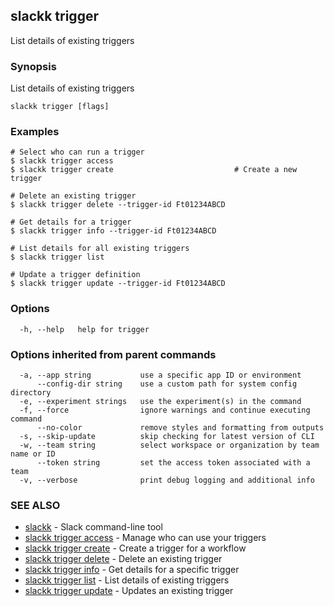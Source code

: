 ## slackk trigger

List details of existing triggers

### Synopsis

List details of existing triggers

```
slackk trigger [flags]
```

### Examples

```
# Select who can run a trigger
$ slackk trigger access
$ slackk trigger create                           # Create a new trigger

# Delete an existing trigger
$ slackk trigger delete --trigger-id Ft01234ABCD

# Get details for a trigger
$ slackk trigger info --trigger-id Ft01234ABCD

# List details for all existing triggers
$ slackk trigger list

# Update a trigger definition
$ slackk trigger update --trigger-id Ft01234ABCD
```

### Options

```
  -h, --help   help for trigger
```

### Options inherited from parent commands

```
  -a, --app string           use a specific app ID or environment
      --config-dir string    use a custom path for system config directory
  -e, --experiment strings   use the experiment(s) in the command
  -f, --force                ignore warnings and continue executing command
      --no-color             remove styles and formatting from outputs
  -s, --skip-update          skip checking for latest version of CLI
  -w, --team string          select workspace or organization by team name or ID
      --token string         set the access token associated with a team
  -v, --verbose              print debug logging and additional info
```

### SEE ALSO

* [slackk](slackk.md)	 - Slack command-line tool
* [slackk trigger access](slackk_trigger_access.md)	 - Manage who can use your triggers
* [slackk trigger create](slackk_trigger_create.md)	 - Create a trigger for a workflow
* [slackk trigger delete](slackk_trigger_delete.md)	 - Delete an existing trigger
* [slackk trigger info](slackk_trigger_info.md)	 - Get details for a specific trigger
* [slackk trigger list](slackk_trigger_list.md)	 - List details of existing triggers
* [slackk trigger update](slackk_trigger_update.md)	 - Updates an existing trigger

